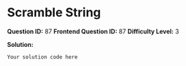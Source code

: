 
  # Scramble String
  
  **Question ID:** 87
  **Frontend Question ID:** 87
  **Difficulty Level:** 3
  
  **Solution:**  
  ```
  Your solution code here
  ```
    